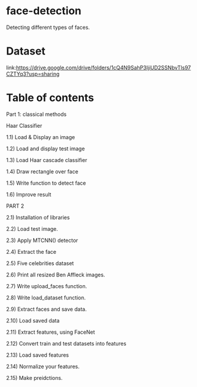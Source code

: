 # face-detection
Detecting different types of faces.

# Dataset
link:https://drive.google.com/drive/folders/1cQ4N9SahP3IjiUD2SSNbvTls97CZTYq3?usp=sharing

# Table of contents

 Part 1: classical methods
 
 Haar Classifier
 
 1.1) Load & Display an image
 
 1.2) Load and display test image
 
 1.3) Load Haar cascade classifier
 
 1.4) Draw rectangle over face
 
 1.5) Write function to detect face
 
 1.6) Improve result
 
 PART 2
 
 2.1) Installation of libraries
 
 2.2) Load test image.
 
 2.3) Apply MTCNN() detector
 
 2.4) Extract the face
 
 2.5) Five celebrities dataset
 
 2.6) Print all resized Ben Affleck images.
 
 2.7) Write upload_faces function.
 
 2.8) Write load_dataset function.
 
 2.9) Extract faces and save data.
 
 2.10) Load saved data
 
 2.11) Extract features, using FaceNet
 
 2.12) Convert train and test datasets into features
 
 2.13) Load saved features
 
 2.14) Normalize your features.
 
 2.15) Make preidctions.
 
